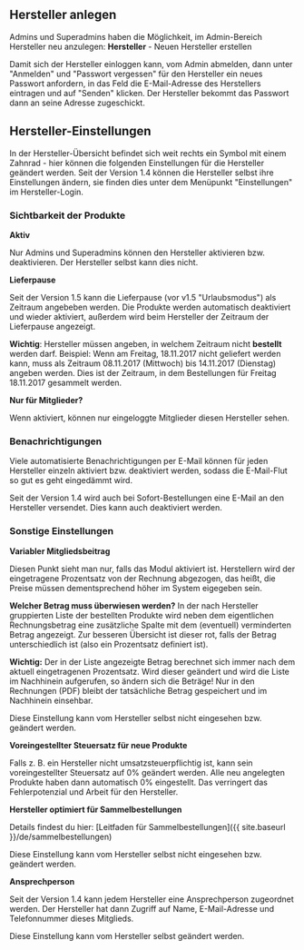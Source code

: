 ## Hersteller anlegen

Admins und Superadmins haben die Möglichkeit, im Admin-Bereich Hersteller neu anzulegen: **Hersteller** - Neuen Hersteller erstellen

Damit sich der Hersteller einloggen kann, vom Admin abmelden, dann unter "Anmelden" und "Passwort vergessen" für den Hersteller ein neues Passwort anfordern, in das Feld die E-Mail-Adresse des Herstellers eintragen und auf "Senden" klicken. Der Hersteller bekommt das Passwort dann an seine Adresse zugeschickt.

## Hersteller-Einstellungen

In der Hersteller-Übersicht befindet sich weit rechts ein Symbol mit einem Zahnrad - hier können die folgenden Einstellungen für die Hersteller geändert werden. Seit der Version 1.4 können die Hersteller selbst ihre Einstellungen ändern, sie finden dies unter dem Menüpunkt "Einstellungen" im Hersteller-Login.


### Sichtbarkeit der Produkte

**Aktiv**

Nur Admins und Superadmins können den Hersteller aktivieren bzw. deaktivieren. Der Hersteller selbst kann dies nicht.

**Lieferpause**

Seit der Version 1.5 kann die Lieferpause (vor v1.5 "Urlaubsmodus") als Zeitraum angebeben werden. Die Produkte werden automatisch deaktiviert und wieder aktiviert, außerdem wird beim Hersteller der Zeitraum der Lieferpause angezeigt.

**Wichtig**: Hersteller müssen angeben, in welchem Zeitraum nicht **bestellt** werden darf. Beispiel: Wenn am Freitag, 18.11.2017 nicht geliefert werden kann, muss als Zeitraum 08.11.2017 (Mittwoch) bis 14.11.2017 (Dienstag) angeben werden. Dies ist der Zeitraum, in dem Bestellungen für Freitag 18.11.2017 gesammelt werden.

**Nur für Mitglieder?**

Wenn aktiviert, können nur eingeloggte Mitglieder diesen Hersteller sehen.


### Benachrichtigungen
Viele automatisierte Benachrichtigungen per E-Mail können für jeden Hersteller einzeln aktiviert bzw. deaktiviert werden, sodass die E-Mail-Flut so gut es geht eingedämmt wird.

Seit der Version 1.4 wird auch bei Sofort-Bestellungen eine E-Mail an den Hersteller versendet. Dies kann auch deaktiviert werden.


### Sonstige Einstellungen

**Variabler Mitgliedsbeitrag**

Diesen Punkt sieht man nur, falls das Modul aktiviert ist. Herstellern wird der eingetragene Prozentsatz von der Rechnung abgezogen, das heißt, die Preise müssen dementsprechend höher im System eigegeben sein.

**Welcher Betrag muss überwiesen werden?** In der nach Hersteller gruppierten Liste der bestellten Produkte wird neben dem eigentlichen Rechnungsbetrag eine zusätzliche Spalte mit dem (eventuell) verminderten Betrag angezeigt. Zur besseren Übersicht ist dieser rot, falls der Betrag unterschiedlich ist (also ein Prozentsatz definiert ist).

**Wichtig:** Der in der Liste angezeigte Betrag berechnet sich immer nach dem aktuell eingetragenen Prozentsatz. Wird dieser geändert und wird die Liste im Nachhinein aufgerufen, so ändern sich die Beträge! Nur in den Rechnungen (PDF) bleibt der tatsächliche Betrag gespeichert und im Nachhinein einsehbar.

Diese Einstellung kann vom Hersteller selbst nicht eingesehen bzw. geändert werden.

**Voreingestellter Steuersatz für neue Produkte**

Falls z. B. ein Hersteller nicht umsatzsteuerpflichtig ist, kann sein voreingestellter Steuersatz auf 0% geändert werden. Alle neu angelegten Produkte haben dann automatisch 0% eingestellt. Das verringert das Fehlerpotenzial und Arbeit für den Hersteller. 

**Hersteller optimiert für Sammelbestellungen**

Details findest du hier: [Leitfaden für Sammelbestellungen]({{ site.baseurl }}/de/sammelbestellungen)

Diese Einstellung kann vom Hersteller selbst nicht eingesehen bzw. geändert werden.

**Ansprechperson**

Seit der Version 1.4 kann jedem Hersteller eine Ansprechperson zugeordnet werden. Der Hersteller hat dann Zugriff auf Name, E-Mail-Adresse und Telefonnummer dieses Mitglieds.

Diese Einstellung kann vom Hersteller selbst geändert werden.
